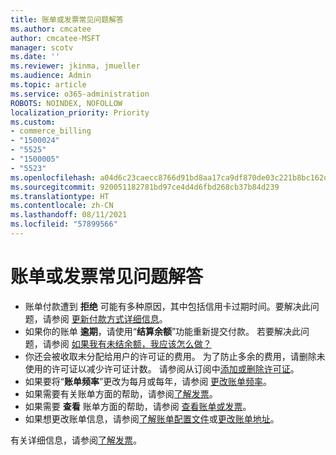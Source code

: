 ```yaml
---
title: 账单或发票常见问题解答
ms.author: cmcatee
author: cmcatee-MSFT
manager: scotv
ms.date: ''
ms.reviewer: jkinma, jmueller
ms.audience: Admin
ms.topic: article
ms.service: o365-administration
ROBOTS: NOINDEX, NOFOLLOW
localization_priority: Priority
ms.custom:
- commerce_billing
- "1500024"
- "5525"
- "1500005"
- "5523"
ms.openlocfilehash: a04d6c23caecc8766d91bd8aa17ca9df870de03c221b8bc162dfe4a98d961f48
ms.sourcegitcommit: 920051182781bd97ce4d4d6fbd268cb37b84d239
ms.translationtype: HT
ms.contentlocale: zh-CN
ms.lasthandoff: 08/11/2021
ms.locfileid: "57899566"
---
```

# <a name="billing-or-invoice-faq"></a>账单或发票常见问题解答

- 账单付款遭到 **拒绝** 可能有多种原因，其中包括信用卡过期时间。要解决此问题，请参阅 [更新付款方式详细信息](https://docs.microsoft.com/microsoft-365/commerce/billing-and-payments/manage-payment-methods#update-payment-method-details)。
- 如果你的账单 **逾期**，请使用“**结算余额**”功能重新提交付款。 若要解决此问题，请参阅 [如果我有未结余额，我应该怎么做？](https://docs.microsoft.com/microsoft-365/commerce/billing-and-payments/pay-for-your-subscription#what-if-i-have-an-outstanding-balance)
- 你还会被收取未分配给用户的许可证的费用。 为了防止多余的费用，请删除未使用的许可证以减少许可证计数。 请参阅从订阅中[添加或删除许可证](https://docs.microsoft.com/microsoft-365/commerce/licenses/buy-licenses)。
- 如果要将“**账单频率**”更改为每月或每年，请参阅 [更改账单频率](https://docs.microsoft.com/microsoft-365/commerce/billing-and-payments/change-payment-frequency)。
- 如果需要有关账单方面的帮助，请参阅[了解发票](https://docs.microsoft.com/microsoft-365/commerce/billing-and-payments/understand-your-invoice2)。
- 如果需要 **查看** 账单方面的帮助，请参阅 [查看账单或发票](https://docs.microsoft.com/microsoft-365/commerce/billing-and-payments/view-your-bill-or-invoice)。
- 如果想更改账单信息，请参阅[了解账单配置文件](https://docs.microsoft.com/microsoft-365/commerce/billing-and-payments/manage-billing-profiles)或[更改账单地址](https://docs.microsoft.com/microsoft-365/commerce/billing-and-payments/change-your-billing-addresses)。

有关详细信息，请参阅[了解发票](https://docs.microsoft.com/microsoft-365/commerce/billing-and-payments/understand-your-invoice2)。